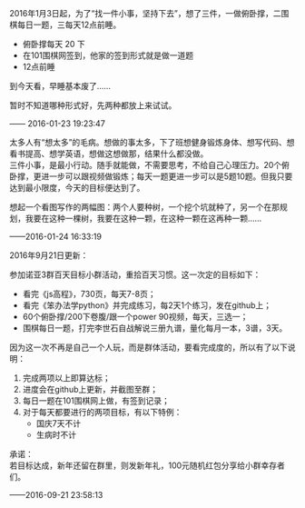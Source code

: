 2016年1月3日起，为了“找一件小事，坚持下去”，想了三件，一做俯卧撑，二围棋每日一题，三每天12点前睡。

- 俯卧撑每天 20 下
- 在101围棋网签到，他家的签到形式就是做一道题
- 12点前睡

到今天看，早睡基本废了……  

暂时不知道哪种形式好，先两种都放上来试试。

—— 2016-01-23 19:23:47

太多人有“想太多”的毛病。想做的事太多，下了班想健身锻炼身体、想写代码、想看书提高、想学英语，想做这想做那，结果什么都没做。  
三件小事，是最小行动。随手就能做，不需要思考，不给自己心理压力。20个俯卧撑，更进一步可以跟视频做锻炼；每天一题更进一步可以是5题10题。但我只要达到最小限度，今天的目标便达到了。

想起一个看图写作的两幅图：两个人要种树，一个挖个坑就种了，另一个在那规划，我要在这种一棵树，我要在这种一颗，在这种一颗在这再种一颗……

——2016-01-24 16:33:19

2016年9月21日更新：

参加诺亚3群百天目标小群活动，重拾百天习惯。这一次定的目标如下：

- 看完《js高程》，730页，每天7-8页；
- 看完《笨办法学python》并完成练习，每2天1个练习，发在github上；
- 60个俯卧撑/200下卷腹/跟一个power 90视频，每天，三选一；
- 围棋每日一题，打完李世石自战解说三册九谱，量化每月一本，3谱，3天。

因为这一次不再是自己一个人玩，而是群体活动，要看完成度的，所以有了以下说明：

1. 完成两项以上即算达标；
2. 进度会在github上更新，并截图至群；
3. 每日一题在101围棋网上做，有签到记录；
3. 对于每天都要进行的两项目标，有以下特例：
	- 国庆7天不计
	- 生病时不计

承诺：  
若目标达成，新年还留在群里，则发新年礼，100元随机红包分享给小群幸存者们。

——2016-09-21 23:58:13